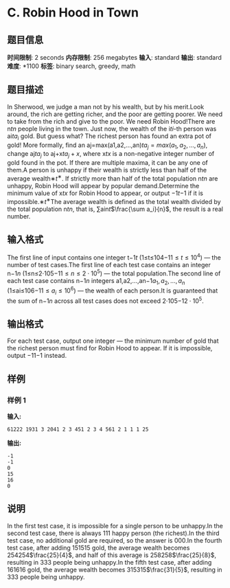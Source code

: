 # C. Robin Hood in Town

## 题目信息

**时间限制**: 2 seconds
**内存限制**: 256 megabytes
**输入**: standard
**输出**: standard
**难度**: *1100
**标签**: binary search, greedy, math

## 题目描述

In Sherwood, we judge a man not by his wealth, but by his merit.Look around, the rich are getting richer, and the poor are getting poorer. We need to take from the rich and give to the poor. We need Robin Hood!There are n$t$$n$ people living in the town. Just now, the wealth of the i$t$$i$-th person was ai$t$$a_i$ gold. But guess what? The richest person has found an extra pot of gold! More formally, find an aj=max(a1,a2,…,an)$t$$a_j=max(a_1, a_2, \dots, a_n)$, change aj$t$$a_j$ to aj+x$t$$a_j+x$, where x$t$$x$ is a non-negative integer number of gold found in the pot. If there are multiple maxima, it can be any one of them.A person is unhappy if their wealth is strictly less than half of the average wealth∗$t$$^{\text{∗}}$. If strictly more than half of the total population n$t$$n$ are unhappy, Robin Hood will appear by popular demand.Determine the minimum value of x$t$$x$ for Robin Hood to appear, or output −1$t$$-1$ if it is impossible.∗$t$$^{\text{∗}}$The average wealth is defined as the total wealth divided by the total population n$t$$n$, that is, ∑ain$t$$\frac{\sum a_i}{n}$, the result is a real number.

## 输入格式

The first line of input contains one integer t$-1$$t$ (1≤t≤104$-1$$1 \le t \le 10^4$) — the number of test cases.The first line of each test case contains an integer n$-1$$n$ (1≤n≤2⋅105$-1$$1 \le n \le 2\cdot10^5$) — the total population.The second line of each test case contains n$-1$$n$ integers a1,a2,…,an$-1$$a_1, a_2, \ldots, a_n$ (1≤ai≤106$-1$$1 \le a_i \le 10^6$) — the wealth of each person.It is guaranteed that the sum of n$-1$$n$ across all test cases does not exceed 2⋅105$-1$$2 \cdot 10^5$.

## 输出格式

For each test case, output one integer — the minimum number of gold that the richest person must find for Robin Hood to appear. If it is impossible, output −1$1$$-1$ instead.

## 样例

### 样例 1

**输入:**
```
61222 1931 3 2041 2 3 451 2 3 4 561 2 1 1 1 25
```

**输出:**
```
-1
-1
0
15
16
0
```

## 说明

In the first test case, it is impossible for a single person to be unhappy.In the second test case, there is always 11$1$ happy person (the richest).In the third test case, no additional gold are required, so the answer is 00$0$.In the fourth test case, after adding 1515$15$ gold, the average wealth becomes 254254$\frac{25}{4}$, and half of this average is 258258$\frac{25}{8}$, resulting in 33$3$ people being unhappy.In the fifth test case, after adding 1616$16$ gold, the average wealth becomes 315315$\frac{31}{5}$, resulting in 33$3$ people being unhappy.
